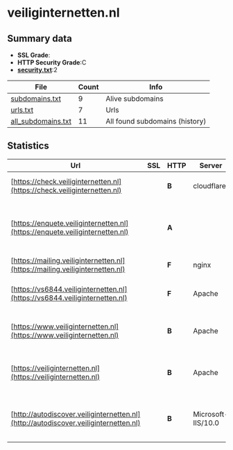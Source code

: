 

# veiliginternetten.nl
## Summary data


 - **SSL Grade**:
 - **HTTP Security Grade**:C
 - **[security.txt](https://www.digitaleoverheid.nl/nieuws/standaard-security-txt-nu-verplicht-voor-overheid/)**:2


| File       | Count | Info |
|------------|-------|------|
|[subdomains.txt](/data/veiliginternetten.nl/subdomains.txt)|9|Alive subdomains|
|[urls.txt](/data/veiliginternetten.nl/urls.txt)|7|Urls|
|[all_subdomains.txt](/data/veiliginternetten.nl/all_subdomains.txt)|11|All found subdomains (history)|


## Statistics


| Url | SSL | HTTP | Server | Cookie | HSTS | CORS | CTO | CSP | XFO | XXP | RP |FP| Tech |Title |
|--------|-------|-------|------|------|------|------|------|------|------|------|------|------|------|------|
|[https://check.veiliginternetten.nl](https://check.veiliginternetten.nl)| | **B**|cloudflare| |:white_check_mark: | | | | :white_check_mark: | | :white_check_mark: | |Cloudflare HSTS HTTP/3|Just a moment...|
|[https://enquete.veiliginternetten.nl](https://enquete.veiliginternetten.nl)| | **A**|| |:white_check_mark: | | | | :white_check_mark: | | :white_check_mark: | |Amazon CloudFront Amazon Web Services HSTS|Object moved|
|[https://mailing.veiliginternetten.nl](https://mailing.veiliginternetten.nl)| | **F**|nginx| | | | | | | | :white_check_mark: | |Nginx||
|[https://vs6844.veiliginternetten.nl](https://vs6844.veiliginternetten.nl)| | **F**|Apache| | | | | | | | :white_check_mark: | |Apache HTTP Server HSTS|301 Moved Perman...|
|[https://www.veiliginternetten.nl](https://www.veiliginternetten.nl)| | **B**|Apache| |:white_check_mark: | | | | :white_check_mark: | | :white_check_mark: | |Apache HTTP Server HSTS|301 Moved Perman...|
|[https://veiliginternetten.nl](https://veiliginternetten.nl)| | **B**|Apache| |:white_check_mark: | | | | :white_check_mark: | | :white_check_mark: | |Apache HTTP Server Bootstrap HSTS|Antwoord op vrag...|
|[http://autodiscover.veiliginternetten.nl](http://autodiscover.veiliginternetten.nl)| | **B**|Microsoft-IIS/10.0|:white_check_mark: |:white_check_mark: | | | | :white_check_mark: | :white_check_mark: | :white_check_mark: | |IIS:10.0 Microsoft ASP.NET Windows Server||

